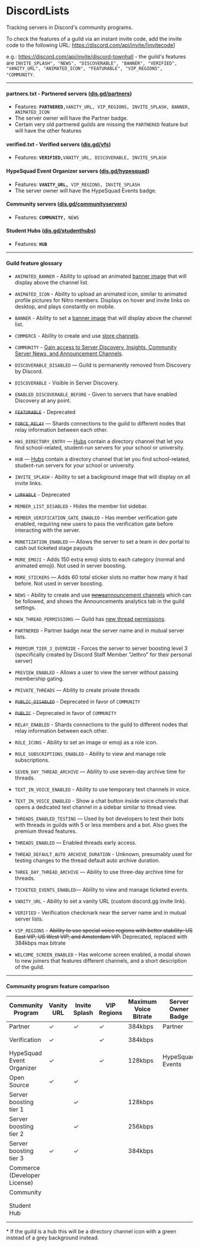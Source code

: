# DiscordLists

Tracking servers in Discord's community programs.

To check the features of a guild via an instant invite code, add the invite code to the following URL: https://discord.com/api/invite/[invitecode] 

e.g.: https://discord.com/api/invite/discord-townhall - the guild's features are `INVITE_SPLASH", "NEWS", "DISCOVERABLE", "BANNER", "VERIFIED", "VANITY_URL", "ANIMATED_ICON", "FEATURABLE", "VIP_REGIONS", "COMMUNITY`.
 
----
 
#### partners.txt - Partnered servers ([dis.gd/partners](https://dis.gd/partners))
* Features: **`PARTNERED,`**`VANITY_URL, VIP_REGIONS, INVITE_SPLASH, BANNER, ANIMATED_ICON`
* The server owner will have the Partner badge.
* Certain very old partnered guilds are missing the `PARTNERED` feature but will have the other features 

#### verified.txt - Verified servers ([dis.gd/vfs](dis.gd/vfs))
 * Features: **`VERIFIED,`**`VANITY_URL, DISCOVERABLE, INVITE_SPLASH`

#### HypeSquad Event Organizer servers ([dis.gd/hypesquad](https://dis.gd/hypesquad))
* Features: **`VANITY_URL, `**`VIP_REGIONS, INVITE_SPLASH`
* The server owner will have the HypeSquad Events badge.

#### Community servers ([dis.gd/communityservers](https://dis.gd/communityservers))
* Features: **`COMMUNITY, `**`NEWS`

#### Student Hubs ([dis.gd/studenthubs](https://dis.gd/studenthubs))
* Features: **`HUB`**

---- 

#### Guild feature glossary

* `ANIMATED_BANNER` - Ability to upload an animated [banner image](https://discord.com/developers/docs/game-and-server-management/vanity-perks#server-banner-background) that will display above the channel list.

* `ANIMATED_ICON` - Ability to upload an animated icon, similar to animated profile pictures for Nitro members. Displays on hover and invite links on desktop, and plays constantly on mobile.

* `BANNER` - Ability to set a [banner image](https://discord.com/developers/docs/game-and-server-management/vanity-perks#server-banner-background) that will display above the channel list.

* `COMMERCE` - Ability to create and use [store channels](https://discord.com/developers/docs/game-and-server-management/special-channels#store-channels).

* `COMMUNITY` - [Gain access to Server Discovery, Insights, Community Server News, and Announcement Channels](https://support.discord.com/hc/en-us/articles/360035969312-Public-Server-Guidelines).

* `DISCOVERABLE_DISABLED` — Guild is permanently removed from Discovery by Discord.

* `DISCOVERABLE` - Visible in Server Discovery.

* `ENABLED_DISCOVERABLE_BEFORE` - Given to servers that have enabled Discovery at any point.

* ~~`FEATURABLE`~~ - Deprecated

* ~~`FORCE_RELAY`~~ — Shards connections to the guild to different nodes that relay information between each other.

* `HAS_DIRECTORY_ENTRY` — [Hubs](https://dis.gd/studenthubs) contain a directory channel that let you find school-related, student-run servers for your school or university.

* `HUB` — [Hubs](https://dis.gd/studenthubs) contain a directory channel that let you find school-related, student-run servers for your school or university.

* `INVITE_SPLASH` - Ability to set a background image that will display on all invite links.

* ~~`LURKABLE`~~ - Deprecated

* `MEMBER_LIST_DISABLED` - Hides the member list sidebar.

* `MEMBER_VERIFICATION_GATE_ENABLED` - Has member verification gate enabled, requiring new users to pass the verification gate before interacting with the server.

* `MONETIZATION_ENABLED` — Allows the server to set a team in dev portal to cash out ticketed stage payouts

* `MORE_EMOJI` - Adds 150 extra emoji slots to each category (normal and animated emoji). Not used in server boosting.

* `MORE_STICKERS` — Adds 60 total sticker slots no matter how many it had before. Not used in server boosting.

* `NEWS` - Ability to create and use [~~news~~announcement channels](https://support.discord.com/hc/en-us/articles/360028384531-Channel-Following-FAQ) which can be followed, and shows the Announcements analytics tab in the guild settings.

* `NEW_THREAD_PERMISSIONS` — Guild has [new thread permissions](https://support.discord.com/hc/en-us/articles/4403205878423-Threads-FAQ#h_01FDGC4JW2D665Y230KPKWQZPN).

* `PARTNERED` - Partner badge near the server name and in mutual server lists.

* `PREMIUM_TIER_3_OVERRIDE` - Forces the server to server boosting level 3 (specifically created by Discord Staff Member "Jethro" for their personal server)

* `PREVIEW_ENABLED` - Allows a user to view the server without passing membership gating.

* `PRIVATE_THREADS` — Ability to create private threads

* ~~`PUBLIC_DISABLED`~~ - Deprecated in favor of `COMMUNITY`

* ~~`PUBLIC`~~ - Deprecated in favor of `COMMUNITY`

* `RELAY_ENABLED` - Shards connections to the guild to different nodes that relay information between each other.

* `ROLE_ICONS` - Ability to set an image or emoji as a role icon.

* `ROLE_SUBSCRIPTIONS_ENABLED` - Ability to view and manage role subscriptions.

* `SEVEN_DAY_THREAD_ARCHIVE` — Ability to use seven-day archive time for threads.

* `TEXT_IN_VOICE_ENABLED` - Ability to use temporary text channels in voice.

* `TEXT_IN_VOICE_ENABLED` - Show a chat button inside voice channels that opens a dedicated text channel in a sidebar similar to thread view.

* `THREADS_ENABLED_TESTING` — Used by bot developers to test their bots with threads in guilds with 5 or less members and a bot. Also gives the premium thread features.

* `THREADS_ENABLED` — Enabled threads early access.

* `THREAD_DEFAULT_AUTO_ARCHIVE_DURATION` - Unknown, presumably used for testing changes to the thread default auto archive duration.

* `THREE_DAY_THREAD_ARCHIVE` — Ability to use three-day archive time for threads.

* `TICKETED_EVENTS_ENABLED`— Ability to view and manage ticketed events.

* `VANITY_URL` - Ability to set a vanity URL (custom discord.gg invite link).

* `VERIFIED` - Verification checkmark near the server name and in mutual server lists.

* `VIP_REGIONS` - ~~Ability to use special voice regions with better stability: US East VIP, US West VIP, and Amsterdam VIP.~~ Deprecated, replaced with 384kbps max bitrate

* `WELCOME_SCREEN_ENABLED` - Has welcome screen enabled, a modal shown to new joiners that features different channels, and a short description of the guild.

----

#### Community program feature comparison 

| Community Program              | Vanity URL | Invite Splash | VIP Regions | Maximum Voice Bitrate | Server Owner Badge | Server Badge            | Extra Emoji Slots | Animated Icon | Banner | Lurking | Announcement Channels | Store Channels | Directory Channels| Discovery          | Threads Extra Features   | Role Icons |
|--------------------------------|------------|---------------|-------------|-----------------------|--------------------|-------------------------|-------------------|---------------|--------|---------|-----------------------|----------------|-------------------|--------------------|--------------------------|------------|
| Partner                        | ✓          | ✓             | ✓           | 384kbps               | Partner            | Partner icon            |                   |               | ✓      |         | ✓                     |                |                   |                    |                          |            |
| Verification                   | ✓          |               | ✓           | 384kbps               |                    | Verification checkmark* |                   |               |        | ✓       | ✓                     |                |                   | Enabled by default |                          |            |
| HypeSquad Event Organizer      | ✓          |               | ✓           | 128kbps               | HypeSquad Events   |                         |                   |               |        |         |                       |                |                   |                    |                          |            |
| Open Source                    | ✓          | ✓             |             |                       |                    |                         |                   |               |        |         |                       |                |                   |                    |                          |            |
| Server boosting tier 1         |            | ✓             |             | 128kbps               |                    | Boost tier 1 icon       | 50 \(100 total\)  | ✓             |        |         |                       |                |                   |                    | 3 Day Thread Archive     |            |
| Server boosting tier 2         |            | ✓             |             | 256kbps               |                    | Boost tier 2 icon       | 100 \(150 total\) | ✓             | ✓      |         |                       |                |                   |                    | 7 Day Thread Archive     | ✓          |
| Server boosting tier 3         | ✓          | ✓             |             | 384kbps               |                    | Boost tier 3 icon  i    | 200 \(250 total\) | ✓             | ✓      |         |                       |                |                   |                    | Private Threads          | ✓          |
| Commerce \(Developer License\) |            |               |             |                       |                    |                         |                   |               |        | ✓       | ✓                     | ✓              |                   |                    |                          |            |
| Community                      |            |               |             |                       |                    |                         |                   |               |        | ✓       | ✓                     |                |                   | Can apply          |                          |            |
| Student Hub                    |            |               |             |                       |                    | Directory channel icon  |                   |               |        |         |                       |                | ✓                 |                    |                          |            |

\* If the guild is a hub this will be a directory channel icon with a green instead of a grey background instead.
